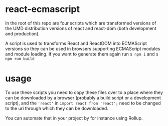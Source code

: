 # react-ecmascript
In the root of this repo are four scripts which are transformed versions of the UMD distribution versions of react and react-dom (both development and production).

A script is used to transforms React and ReactDOM into ECMAScript versions so they can be used in browsers supporting ECMAScript modules and module loading.
If you want to generate them again run ```$ npm i``` and ```$ npm run build```

# usage
To use these scripts you need to copy these files over to a place where they can be downloaded by a browser (probably a build script or a development script), and the ```'react'``` in ```import react from 'react';``` need to be changed to the uri through which they can be downloaded.

You can automate that in your project by for instance using Rollup.
